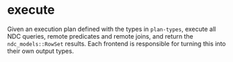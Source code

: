 # execute

Given an execution plan defined with the types in `plan-types`, execute all NDC
queries, remote predicates and remote joins, and return the `ndc_models::RowSet`
results. Each frontend is responsible for turning this into their own output
types.
